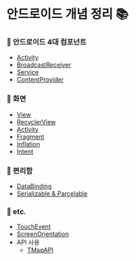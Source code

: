 # 안드로이드 개념 정리 📚

### 📍 안드로이드 4대 컴포넌트
- [Activity](https://github.com/xxunghee/Android-Study/blob/main/액티비티(Activity).md)
- [BroadcastReceiver](https://github.com/xxunghee/Android-Study/blob/main/브로드캐스트%20리시버(Broadcast%20Receiver).md)
- [Service](https://github.com/xxunghee/Android-Study/blob/main/서비스(Service).md)
- [ContentProvider](https://github.com/xxunghee/Android-Study/blob/main/콘텐트%20프로바이더(Content%20Provider).md)

### 📍 화면
- [View](https://github.com/xxunghee/Android-Study/blob/main/뷰(View).md)
- [RecyclerView](https://github.com/xxunghee/Android-Study/blob/main/리사이클러뷰(RecyclerView).md)
- [Activity](https://github.com/xxunghee/Android-Study/blob/main/액티비티(Activity).md)
- [Fragment](https://github.com/xxunghee/Android-Study/blob/main/프래그먼트(Fragment).md)
- [Inflation](https://github.com/xxunghee/Android-Study/blob/main/인플레이션(Inflation).md)
- [Intent](https://github.com/xxunghee/Android-Study/blob/main/인텐트(Intent).md)

### 📍 편리함
- [DataBinding](https://github.com/xxunghee/Android-Study/blob/main/데이터바인딩(DataBinding).md)
- [Serializable & Parcelable](https://github.com/xxunghee/Android-Study/blob/main/직렬화.md)

### 📍 etc.
- [TouchEvent](https://github.com/xxunghee/Android-Study/blob/main/터치이벤트(TouchEvent).md)
- [ScreenOrientation](https://github.com/xxunghee/Android-Study/blob/main/화면%20회전(Screen%20Orientation).md)
- API 사용
  - [TMapAPI](https://github.com/xxunghee/Android-Study/tree/main/TmapAPI)
